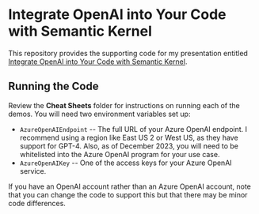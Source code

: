 # Integrate OpenAI into Your Code with Semantic Kernel

This repository provides the supporting code for my presentation entitled [Integrate OpenAI into Your Code with Semantic Kernel](https://www.catallaxyservices.com/presentations/integrate-openai-into-your-code-with-semantic-kernel/).

## Running the Code

Review the **Cheat Sheets** folder for instructions on running each of the demos. You will need two environment variables set up:

- `AzureOpenAIEndpoint` -- The full URL of your Azure OpenAI endpoint. I recommend using a region like East US 2 or West US, as they have support for GPT-4. Also, as of December 2023, you will need to be whitelisted into the Azure OpenAI program for your use case.
- `AzureOpenAIKey` -- One of the access keys for your Azure OpenAI service.

If you have an OpenAI account rather than an Azure OpenAI account, note that you can change the code to support this but that there may be minor code differences.
